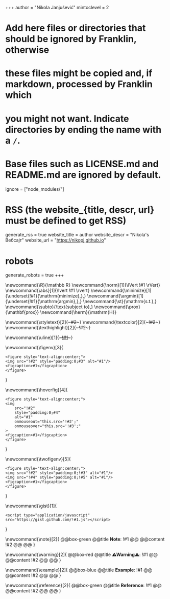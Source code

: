 <!--
Add here global page variables to use throughout your website.
-->
+++
author = "Nikola Janjušević"
mintoclevel = 2

# Add here files or directories that should be ignored by Franklin, otherwise
# these files might be copied and, if markdown, processed by Franklin which
# you might not want. Indicate directories by ending the name with a `/`.
# Base files such as LICENSE.md and README.md are ignored by default.
ignore = ["node_modules/"]

# RSS (the website_{title, descr, url} must be defined to get RSS)
generate_rss = true
website_title = author
website_descr = "Nikola's Вебсајт"
website_url   = "https://nikopj.github.io"

# robots
generate_robots = true
+++

<!--
Add here global latex commands to use throughout your pages.
Use exclamation before Latex argument to avoid insertion of \b, ex. "!#1".
-->
\newcommand{\R}{\mathbb R}
\newcommand{\norm}[1]{\lVert !#1 \rVert}
\newcommand{\abs}[1]{\lvert !#1 \rvert}
\newcommand{\minimize}[1]{\underset{!#1}{\mathrm{minimize}\,}\,}
\newcommand{\argmin}[1]{\underset{!#1}{\mathrm{argmin}\,}\,}
\newcommand{\st}{\mathrm{s.t.}\,}
\newcommand{\subto}{\text{subject to}\,}
\newcommand{\prox}{\mathbf{prox}}
\newcommand{\herm}{\mathrm{H}}

\newcommand{\styletext}[2]{~~~<span style="!#1">#2</span>~~~}
\newcommand{\textcolor}[2]{~~~<span style="color:!#1">!#2</span>~~~}
\newcommand{\texthighlight}[2]{~~~<span style="background-color:!#1">!#2</span>~~~}

\newcommand{\uline}[1]{~~~<u>!#1</u>~~~}

<!-- caption (optional), src, style (optional) -->
\newcommand{\figenv}[3]{
~~~
<figure style="text-align:center;">
<img src="!#2" style="padding:0;#3" alt="#1"/>
<figcaption>#1</figcaption>
</figure>
~~~
}

\newcommand{\hoverfig}[4]{
~~~
<figure style="text-align:center;">
<img 
    src="!#2" 
    style="padding:0;#4" 
    alt="#1"
    onmouseout="this.src='!#2';"
    onmouseover="this.src='!#3';"
>
<figcaption>#1</figcaption>
</figure>
~~~
}

\newcommand{\twofigenv}[5]{
~~~
<figure style="text-align:center;">
<img src="!#2" style="padding:0;!#3" alt="#1"/>
<img src="!#4" style="padding:0;!#5" alt="#1"/>
<figcaption>#1</figcaption>
</figure>
~~~
}


<!-- display Github gist from ID number -->
\newcommand{\gist}[1]{
~~~
<script type="application/javascript" src="https://gist.github.com/!#1.js"></script>
~~~
}

<!-- banners -->
\newcommand{\note}[2]{
@@box-green
	@@title
	**Note**: !#1
	@@
	@@content
	!#2
	@@
@@
}

\newcommand{\warning}[2]{
@@box-red
	@@title
	**⚠Warning⚠**: !#1
	@@
	@@content
	!#2
	@@
@@
}

\newcommand{\example}[2]{
@@box-blue
	@@title
	**Example**: !#1
	@@
	@@content
	!#2
	@@
@@
}

\newcommand{\reference}[2]{
@@box-green
	@@title
	**Reference**: !#1
	@@
	@@content
	!#2
	@@
@@
}
